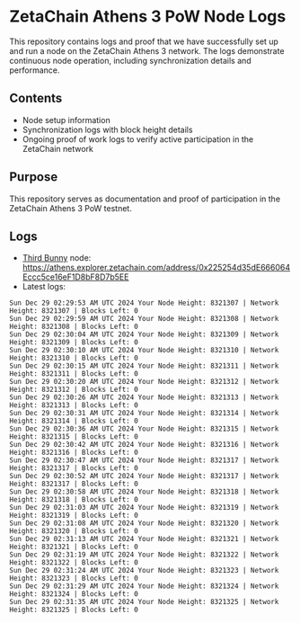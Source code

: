 # ZetaChain Athens 3 PoW Node Logs
This repository contains logs and proof that we have successfully set up and run a node on the ZetaChain Athens 3 network. The logs demonstrate continuous node operation, including synchronization details and performance.

## Contents
- Node setup information
- Synchronization logs with block height details
- Ongoing proof of work logs to verify active participation in the ZetaChain network

## Purpose
This repository serves as documentation and proof of participation in the ZetaChain Athens 3 PoW testnet.

## Logs

- [Third Bunny](https://thirdbunny.xyz/) node: https://athens.explorer.zetachain.com/address/0x225254d35dE666064Eccc5ce16eF1D8bF8D7b5EE
- Latest logs:
```
Sun Dec 29 02:29:53 AM UTC 2024 Your Node Height: 8321307 | Network Height: 8321307 | Blocks Left: 0
Sun Dec 29 02:29:59 AM UTC 2024 Your Node Height: 8321308 | Network Height: 8321308 | Blocks Left: 0
Sun Dec 29 02:30:04 AM UTC 2024 Your Node Height: 8321309 | Network Height: 8321309 | Blocks Left: 0
Sun Dec 29 02:30:10 AM UTC 2024 Your Node Height: 8321310 | Network Height: 8321310 | Blocks Left: 0
Sun Dec 29 02:30:15 AM UTC 2024 Your Node Height: 8321311 | Network Height: 8321311 | Blocks Left: 0
Sun Dec 29 02:30:20 AM UTC 2024 Your Node Height: 8321312 | Network Height: 8321312 | Blocks Left: 0
Sun Dec 29 02:30:26 AM UTC 2024 Your Node Height: 8321313 | Network Height: 8321313 | Blocks Left: 0
Sun Dec 29 02:30:31 AM UTC 2024 Your Node Height: 8321314 | Network Height: 8321314 | Blocks Left: 0
Sun Dec 29 02:30:36 AM UTC 2024 Your Node Height: 8321315 | Network Height: 8321315 | Blocks Left: 0
Sun Dec 29 02:30:42 AM UTC 2024 Your Node Height: 8321316 | Network Height: 8321316 | Blocks Left: 0
Sun Dec 29 02:30:47 AM UTC 2024 Your Node Height: 8321317 | Network Height: 8321317 | Blocks Left: 0
Sun Dec 29 02:30:52 AM UTC 2024 Your Node Height: 8321317 | Network Height: 8321317 | Blocks Left: 0
Sun Dec 29 02:30:58 AM UTC 2024 Your Node Height: 8321318 | Network Height: 8321318 | Blocks Left: 0
Sun Dec 29 02:31:03 AM UTC 2024 Your Node Height: 8321319 | Network Height: 8321319 | Blocks Left: 0
Sun Dec 29 02:31:08 AM UTC 2024 Your Node Height: 8321320 | Network Height: 8321320 | Blocks Left: 0
Sun Dec 29 02:31:13 AM UTC 2024 Your Node Height: 8321321 | Network Height: 8321321 | Blocks Left: 0
Sun Dec 29 02:31:19 AM UTC 2024 Your Node Height: 8321322 | Network Height: 8321322 | Blocks Left: 0
Sun Dec 29 02:31:24 AM UTC 2024 Your Node Height: 8321323 | Network Height: 8321323 | Blocks Left: 0
Sun Dec 29 02:31:29 AM UTC 2024 Your Node Height: 8321324 | Network Height: 8321324 | Blocks Left: 0
Sun Dec 29 02:31:35 AM UTC 2024 Your Node Height: 8321325 | Network Height: 8321325 | Blocks Left: 0
```
